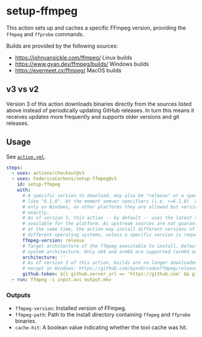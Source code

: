 # setup-ffmpeg

This action sets up and caches a specific FFmpeg version, providing the `ffmpeg`
and `ffprobe` commands.

Builds are provided by the following sources:

- <https://johnvansickle.com/ffmpeg/> Linux builds
- <https://www.gyan.dev/ffmpeg/builds/> Windows builds
- <https://evermeet.cx/ffmpeg/> MacOS builds

## v3 vs v2

Version 3 of this action downloads binaries directly from the sources listed above
instead of periodically updating GitHub releases. In turn this means it receives
updates more frequently and supports older versions and git releases.

## Usage

See [`action.yml`](./action.yml).

```yml
steps:
  - uses: actions/checkout@v3
  - uses: FedericoCarboni/setup-ffmpeg@v3
    id: setup-ffmpeg
    with:
      # A specific version to download, may also be "release" or a specific version
      # like "6.1.0". At the moment semver specifiers (i.e. >=6.1.0)  are supported
      # only on Windows, on other platforms they are allowed but version is matched
      # exactly.
      # As of version 3, this action -- by default -- uses the latest release version
      # available for the platform. As upstream sources are not guaranteed to update
      # at the same time, the action may install different versions of ffmpeg for
      # different operating systems, unless a specific version is requested.
      ffmpeg-version: release
      # Target architecture of the ffmpeg executable to install. Defaults to the
      # system architecture. Only x64 and arm64 are supported (arm64 only on Linux).
      architecture: ''
      # As of version 3 of this action, builds are no longer downloaded from GitHub
      # except on Windows: https://github.com/GyanD/codexffmpeg/releases.
      github-token: ${{ github.server_url == 'https://github.com' && github.token || '' }}
  - run: ffmpeg -i input.avi output.mkv
```

### Outputs

- `ffmpeg-version`: Installed version of FFmpeg.
- `ffmpeg-path`: Path to the install directory containing `ffmpeg` and `ffprobe`
binaries.
- `cache-hit`: A boolean value indicating whether the tool cache was hit.
